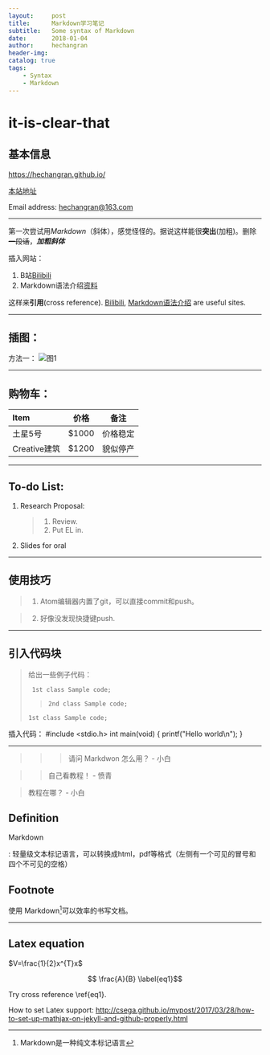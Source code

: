 ```yaml
---
layout:     post
title:      Markdown学习笔记
subtitle:   Some syntax of Markdown
date:       2018-01-04
author:     hechangran
header-img:
catalog: true
tags:
    - Syntax
    - Markdown
---
```


# it-is-clear-that

## 基本信息
<https://hechangran.github.io/>

[本站地址](https://hechangran.github.io/ "Page")

Email address:
<hechangran@163.com>

---

第一次尝试用*Markdown*（斜体），感觉怪怪的。据说这样能很**突出**(加粗)。删除~~一段话~~，***加粗斜体***

插入网站：
1. B站[Bilibili](https://www.bilibili.com/ "FA♂")
2. Markdown语法介绍[资料](http://blog.leanote.com/post/freewalk/Markdown-%E8%AF%AD%E6%B3%95%E6%89%8B%E5%86%8C)


这样来**引用**(cross reference).
[Bilibili][1], [Markdown语法介绍][2] are useful sites.

[1]:https://www.bilibili.com/ "B站"

[2]:http://blog.leanote.com/post/freewalk/Markdown-%E8%AF%AD%E6%B3%95%E6%89%8B%E5%86%8C "Markdown语法介绍"

---

## 插图：
方法一：
![图1](http://4493bz.1985t.com/uploads/allimg/171227/5-1G22G03Z6.jpg "紫罗兰永恒花园")

---
## 购物车：

Item       | 价格      |备注
:--------  | :---:     | :---:
 土星5号    | $1000     | 价格稳定
 Creative建筑    | $1200 | 貌似停产

---
## To-do List:
1.  Research Proposal:
    > 1. Review.
    > 2. Put EL in.

2. Slides for oral

---
## 使用技巧

> 1. Atom编辑器内置了git，可以直接commit和push。

> 2. 好像没发现快捷键push.

---
## 引入代码块
> 给出一些例子代码：
>
>      1st class Sample code;
>
> >     2nd class Sample code;
>
>     1st class Sample code;

插入代码：
    #include <stdio.h>
    int main(void)
    {
        printf("Hello world\n");
    }



---
>>> 请问 Markdwon 怎么用？ - 小白

>> 自己看教程！ - 愤青

> 教程在哪？ - 小白




## Definition

Markdown

:    轻量级文本标记语言，可以转换成html，pdf等格式（左侧有一个可见的冒号和四个不可见的空格）





## Footnote

使用 Markdown[^1]可以效率的书写文档。

[^1]:Markdown是一种纯文本标记语言

---
## Latex equation
$V=\frac{1}{2}x^{T}x$

$$ \frac{A}{B} \label{eq1}$$

Try cross reference \ref{eq1}.

How to set Latex support:
<http://csega.github.io/mypost/2017/03/28/how-to-set-up-mathjax-on-jekyll-and-github-properly.html>
